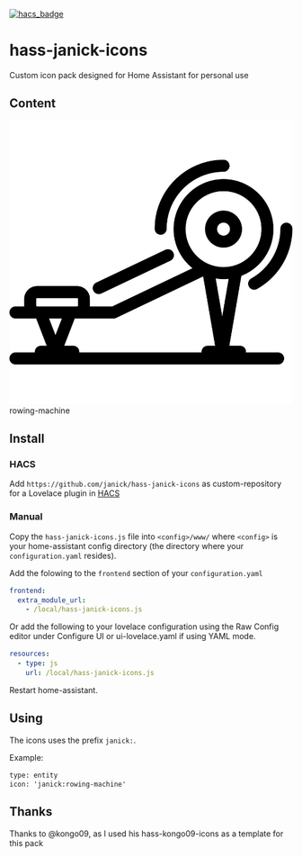 [![hacs_badge](https://img.shields.io/badge/HACS-Custom-orange.svg)](https://github.com/custom-components/hacs)

# hass-janick-icons

Custom icon pack designed for Home Assistant for personal use

## Content

![Preview](./svg/rowing-machine.svg) rowing-machine<br />

## Install

### HACS
Add `https://github.com/janick/hass-janick-icons` as custom-repository for a Lovelace plugin in [HACS](https://hacs.xyz/docs/faq/custom_repositories/)

### Manual
Copy the `hass-janick-icons.js` file into `<config>/www/` where `<config>` is your home-assistant config directory (the directory where your `configuration.yaml` resides).

Add the folowing to the `frontend` section of your `configuration.yaml`

```yaml
frontend:
  extra_module_url:
    - /local/hass-janick-icons.js
```

Or add the following to your lovelace configuration using the Raw Config editor under Configure UI or ui-lovelace.yaml if using YAML mode.

```yaml
resources:
  - type: js
    url: /local/hass-janick-icons.js
```

Restart home-assistant.

## Using
The icons uses the prefix `janick:`.

Example:

```
type: entity
icon: 'janick:rowing-machine'
```

## Thanks
Thanks to @kongo09, as I used his hass-kongo09-icons as a template for this pack
